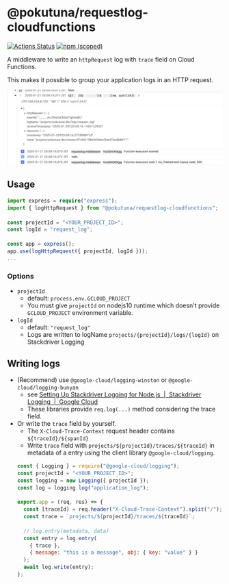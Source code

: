 @pokutuna/requestlog-cloudfunctions
===

[![Actions Status](https://github.com/pokutuna/requestlog-cloudfunctions/workflows/test/badge.svg)](https://github.com/pokutuna/requestlog-cloudfunctions/actions)
[![npm (scoped)](https://img.shields.io/npm/v/@pokutuna/requestlog-cloudfunctions)](https://www.npmjs.com/package/@pokutuna/requestlog-cloudfunctions)

A middleware to write an `httpRequest` log with `trace` field on Cloud Functions.

This makes it possible to group your application logs in an HTTP request.

![log-grouping](./log-grouping.png)

## Usage

```ts
import express = require("express");
import { logHttpRequest } from "@pokutuna/requestlog-cloudfunctions";

const projectId = "<YOUR_PROJECT_ID>";
const logId = "request_log";

const app = express();
app.use(logHttpRequest({ projectId, logId }));
...
```

### Options

- `projectId`
  - default: `process.env.GCLOUD_PROJECT`
  - You must give `projectId` on nodejs10 runtime which doesn't provide `GCLOUD_PROJECT` environment variable.
- `logId`
  - default: `"request_log"`
  - Logs are written to logName `projects/{projectId}/logs/{logId}` on Stackdriver Logging

## Writing logs

- (Recommend) use `@google-cloud/logging-winston` or `@google-cloud/logging-bunyan`
  - see [Setting Up Stackdriver Logging for Node.js  |  Stackdriver Logging  |  Google Cloud](https://cloud.google.com/logging/docs/setup/nodejs)
  - These libraries provide `req.log(...)` method considering the trace field.
- Or write the `trace` field by yourself.
  - The `X-Cloud-Trace-Context` request header contains `${traceId}/${spanId}`
  - Write `trace` field with `projects/${projectId}/traces/${traceId}` in metadata of a entry using the client library `@google-cloud/logging`.
  ```js
  const { Logging } = require("@google-cloud/logging");
  const projectId = "<YOUR_PROJECT_ID>";
  const logging = new Logging({ projectId });
  const log = logging.log("application_log");

  export.app = (req, res) => {
    const [traceId] = req.header("X-Cloud-Trace-Context").split("/");
    const trace = `projects/${projectId}/traces/${traceId}`;

    // log.entry(metadata, data)
    const entry = log.entry(
      { trace },
      { message: "this is a message", obj: { key: "value" } }
    );
    await log.write(entry);
  };
  ```
